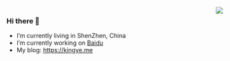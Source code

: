 <img align="right" src="https://github-readme-stats.vercel.app/api?username=ikingye&show_icons=true&icon_color=805AD5&text_color=718096&bg_color=ffffff&hide_title=true"/>

### Hi there 👋

- I’m currently living in ShenZhen, China
- I’m currently working on [Baidu](https://talent.baidu.com)
- My blog: https://kingye.me
